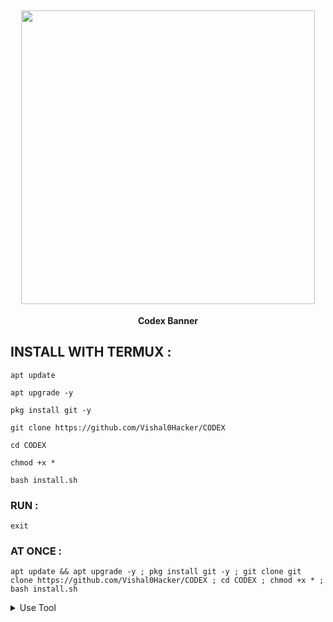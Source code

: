 <h2 align="center"> <img src="https://raw.githubusercontent.com/DARK-H4CKER01/CODEX/refs/heads/main/files/Dx-codex.jpg" width="470" /> </h2>

<p align="center">

<p align="center"><b>Codex Banner</b <code></code></p>



## INSTALL WITH TERMUX :

```
apt update
```
```
apt upgrade -y
```
```
pkg install git -y
```
```
git clone https://github.com/Vishal0Hacker/CODEX
```
```
cd CODEX
```
```
chmod +x *
```
```
bash install.sh
```

### RUN :

```
exit
```

### AT ONCE :

```
apt update && apt upgrade -y ; pkg install git -y ; git clone git clone https://github.com/Vishal0Hacker/CODEX ; cd CODEX ; chmod +x * ; bash install.sh
```

<details id="missing-code-coverage">
  <summary>Use Tool</summary>

##### How to use CODEX Banner tools

```

```

</details>

